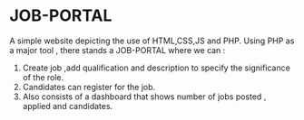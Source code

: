 # JOB-PORTAL
A simple website depicting the use of HTML,CSS,JS and PHP.
Using PHP as a major tool , there stands a JOB-PORTAL where we can :
1. Create job ,add qualification and description to specify the significance of the role.
2. Candidates can register for the job.
3. Also consists of a dashboard that shows number of jobs posted , applied and candidates.
